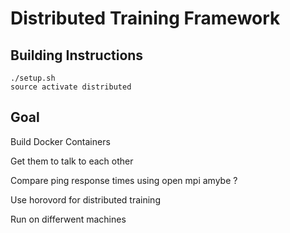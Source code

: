 # Distributed Training Framework

## Building Instructions

```
./setup.sh
source activate distributed
```

## Goal

Build Docker Containers

Get them to talk to each other

Compare ping response times using open mpi amybe ?

Use horovord for distributed training

Run on differwent machines